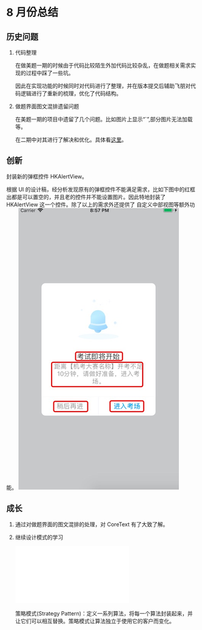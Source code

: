 # 8 月份总结

## 历史问题
1. 代码整理

    在做美题一期的时候由于代码比较陌生外加代码比较杂乱，在做题相关需求实现的过程中踩了一些坑。
    
    因此在实现功能的时候同时对代码进行了整理，并在版本提交后辅助飞朋对代码逻辑进行了重新的梳理，优化了代码结构。
2. 做题界面图文混排遗留问题

    在美题一期的项目中遗留了几个问题。比如图片上显示“`”,部分图片无法加载等。
    
    在二期中对其进行了解决和优化。具体看[这里](../dttext.md)。
## 创新

封装新的弹框控件 HKAlertView。

根据 UI 的设计稿，经分析发现原有的弹框控件不能满足需求，比如下图中的红框出都是可以置空的，并且老的控件并不能设置图片。因此特地封装了 HKAlertView 这一个控件。除了以上的需求外还提供了 自定义中部视图等额外功能。
![](./images/s1-1.jpg)

## 成长

1. 通过对做题界面的图文混排的处理，对 CoreText 有了大致了解。

2. 继续设计模式的学习

    ![策略模式](../reading-notes/head-first-design-pattern/01-strategy-pattern.md)

    策略模式(Strategy Pattern)：定义一系列算法，将每一个算法封装起来，并让它们可以相互替换。策略模式让算法独立于使用它的客户而变化。

